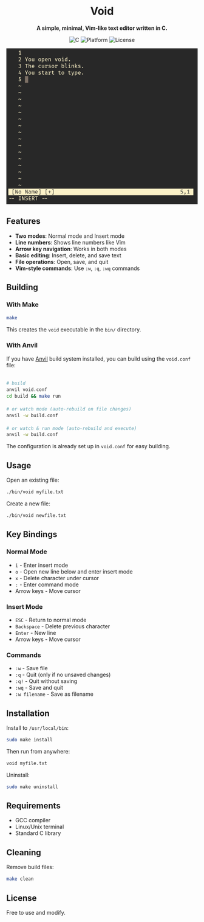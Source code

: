<div align="center">

# Void
**A simple, minimal, Vim-like text editor written in C.**

![C](https://img.shields.io/badge/C-99-blue)
![Platform](https://img.shields.io/badge/Platform-Linux-green)
![License](https://img.shields.io/badge/License-MIT-blue)

![Loom Banner](banner.png)

</div>

## Features

- **Two modes**: Normal mode and Insert mode
- **Line numbers**: Shows line numbers like Vim
- **Arrow key navigation**: Works in both modes
- **Basic editing**: Insert, delete, and save text
- **File operations**: Open, save, and quit
- **Vim-style commands**: Use `:w`, `:q`, `:wq` commands

## Building

### With Make

```bash
make
```

This creates the `void` executable in the `bin/` directory.

### With Anvil

If you have [Anvil](https://github.com/dexter-xD/Anvil) build system installed, you can build using the `void.conf` file:

```bash

# build
anvil void.conf
cd build && make run

# or watch mode (auto-rebuild on file changes)
anvil -w build.conf

# or watch & run mode (auto-rebuild and execute)
anvil -w build.conf

```

The configuration is already set up in `void.conf` for easy building.

## Usage

Open an existing file:
```bash
./bin/void myfile.txt
```

Create a new file:
```bash
./bin/void newfile.txt
```

## Key Bindings

### Normal Mode
- `i` - Enter insert mode
- `o` - Open new line below and enter insert mode
- `x` - Delete character under cursor
- `:` - Enter command mode
- Arrow keys - Move cursor

### Insert Mode
- `ESC` - Return to normal mode
- `Backspace` - Delete previous character
- `Enter` - New line
- Arrow keys - Move cursor

### Commands
- `:w` - Save file
- `:q` - Quit (only if no unsaved changes)
- `:q!` - Quit without saving
- `:wq` - Save and quit
- `:w filename` - Save as filename

## Installation

Install to `/usr/local/bin`:
```bash
sudo make install
```

Then run from anywhere:
```bash
void myfile.txt
```

Uninstall:
```bash
sudo make uninstall
```

## Requirements

- GCC compiler
- Linux/Unix terminal
- Standard C library

## Cleaning

Remove build files:
```bash
make clean
```

## License

Free to use and modify.